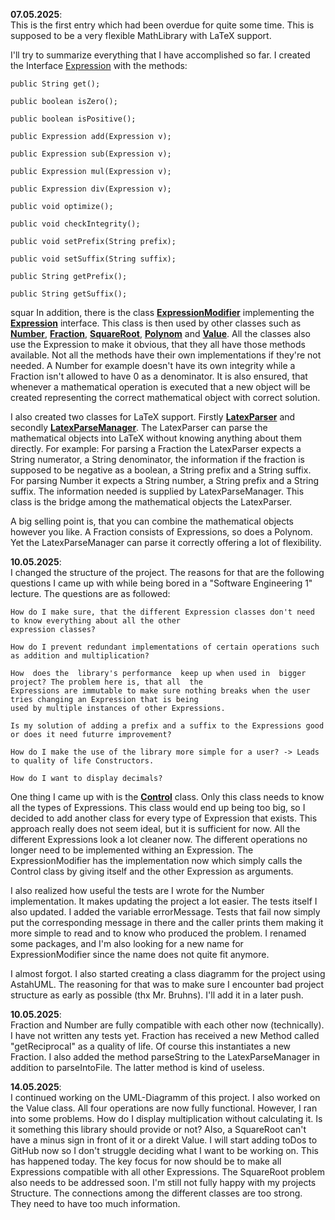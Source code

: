 **07.05.2025**:<br>
This is the first entry which had been overdue for quite some time. This is supposed to be a very flexible MathLibrary
with LaTeX support.<br>

I'll try to summarize everything that I have  accomplished so far. I created the Interface [Expression][expr] with the 
methods:

    public String get();

    public boolean isZero();

    public boolean isPositive();

    public Expression add(Expression v);

    public Expression sub(Expression v);

    public Expression mul(Expression v);

    public Expression div(Expression v);

    public void optimize();

    public void checkIntegrity();

    public void setPrefix(String prefix);

    public void setSuffix(String suffix);

    public String getPrefix();

    public String getSuffix();

squar
In addition, there is the class [**ExpressionModifier**][expr_mod] implementing the [**Expression**][expr] interface. 
This class is then used by other classes such as [**Number**][numb], [**Fraction**][frac], [**SquareRoot**][squar], 
[**Polynom**][poly] and [**Value**][value]. All the classes also use the Expression to make it obvious, that they all 
have those methods  available. Not all the methods have their own implementations if they're not needed. A Number for 
example doesn't have its own integrity while a Fraction isn't allowed to have 0 as a denominator. It is also ensured, 
that whenever a mathematical operation is executed that a new object will be created representing the correct 
mathematical object with correct solution.<br>

I also created two classes for LaTeX support. Firstly [**LatexParser**][latex_parser] and secondly 
[**LatexParseManager**][latex_manager]. The LatexParser can parse the mathematical objects into LaTeX without knowing 
anything about them directly. For example: For parsing a Fraction the LatexParser  expects a String numerator, a String 
denominator, the information if the fraction is supposed to be negative as a  boolean, a String  prefix and a String 
suffix. For parsing Number it expects a String number, a String prefix  and a String suffix. The information needed is 
supplied by LatexParseManager. This class is the bridge among the mathematical objects the LatexParser.

A big selling point is, that you can combine the mathematical objects however you like. A Fraction consists of 
Expressions, so does a Polynom. Yet the LatexParseManager can parse it correctly offering a lot of flexibility.


**10.05.2025**:<br>
I changed the structure of the project. The reasons for that are the following questions I came up with while being
bored in a "Software Engineering 1" lecture. The questions are as followed: 

    How do I make sure, that the different Expression classes don't need to know everything about all the other
    expression classes?

    How do I prevent redundant implementations of certain operations such as addition and multiplication?

    How  does the  library's performance  keep up when used in  bigger project? The problem here is, that all  the
    Expressions are immutable to make sure nothing breaks when the user tries changing an Expression that is being 
    used by multiple instances of other Expressions.

    Is my solution of adding a prefix and a suffix to the Expressions good or does it need futurre improvement?

    How do I make the use of the library more simple for a user? -> Leads to quality of life Constructors.

    How do I want to display decimals?

One thing I came up with is the [**Control**][control] class. Only this class needs to know all the types of Expressions.
This class would end up being too big, so I decided to add another class for every type of Expression that exists. This
approach really does not seem ideal, but it is sufficient for now. All the different Expressions look a lot cleaner now.
The different operations no longer need to be implemented withing an Expression. The ExpressionModifier has the
implementation now which simply calls the Control class by giving itself and the other Expression as arguments.

I also realized how useful the tests are I wrote for the Number implementation. It makes updating the project a lot
easier. The tests itself I also updated. I added the variable errorMessage. Tests that fail now simply put the
corresponding message in there and the caller prints them making it more simple to read and to know who produced the
problem. I renamed some packages, and I'm also looking for a new name for ExpressionModifier since the name does not 
quite fit anymore.

I almost forgot. I also started creating a class diagramm for the project using AstahUML. The reasoning for that was to
make sure I encounter bad project structure as early as possible (thx Mr. Bruhns). I'll add it in a later push.

**10.05.2025**:<br>
Fraction and Number are fully compatible with each other now (technically). I have not written any tests yet. Fraction
has received a new Method called "getReciprocal" as a quality of life. Of course this instantiates a new Fraction. I
also added the method parseString to the LatexParseManager in addition to parseIntoFile. The latter method is kind of
useless. 

**14.05.2025**:<br>
I continued working on the UML-Diagramm of this project. I also worked on the Value class. All four operations are now
fully functional. However, I ran into some problems. How do I display multiplication without calculating it. Is it
something this library should provide or not? Also, a SquareRoot can't have a minus sign in front of it or a direkt 
Value. I will start adding toDos to GitHub now so I don't struggle deciding what I want to be working on. This 
has happened today. The key focus for now should be to make all Expressions compatible with all other Expressions. 
The SquareRoot problem also needs to be addressed soon. I'm still not fully happy with my projects Structure. The 
connections among the different classes are too strong. They need to have too much information. 


[expr]: src/expressions/Expression.java
[expr_mod]: src/expressions/ExpressionModifier.java
[numb]: src/expressions/Number.java
[frac]: src/expressions/Fraction.java
[squar]: src/expressions/SquareRoot.java
[poly]: src/expressions/Polynom.java
[value]: src/expressions/Value.java

[latex_manager]: src/latex/LatexParseManager.java
[latex_parser]: src/latex/LatexParser.java

[control]: src/math/calculators/Control.java